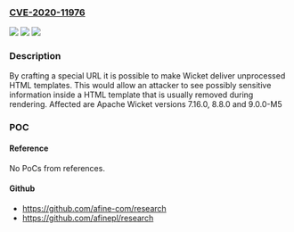 ### [CVE-2020-11976](https://cve.mitre.org/cgi-bin/cvename.cgi?name=CVE-2020-11976)
![](https://img.shields.io/static/v1?label=Product&message=Apache%20Wicket&color=blue)
![](https://img.shields.io/static/v1?label=Version&message=n%2Fa&color=blue)
![](https://img.shields.io/static/v1?label=Vulnerability&message=Information%20Disclosure&color=brighgreen)

### Description

By crafting a special URL it is possible to make Wicket deliver unprocessed HTML templates. This would allow an attacker to see possibly sensitive information inside a HTML template that is usually removed during rendering. Affected are Apache Wicket versions 7.16.0, 8.8.0 and 9.0.0-M5

### POC

#### Reference
No PoCs from references.

#### Github
- https://github.com/afine-com/research
- https://github.com/afinepl/research

